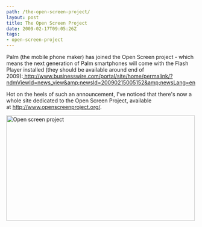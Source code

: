 ```yaml
---
path: /the-open-screen-project/
layout: post
title: The Open Screen Project
date: 2009-02-17T09:05:26Z
tags:
- open-screen-project
---
```


Palm (the mobile phone maker) has joined the Open Screen project - which means the next generation of Palm smartphones will come with the Flash Player installed (they should be available around end of 2009):<a href="http://www.businesswire.com/portal/site/home/permalink/?ndmViewId=news_view&amp;newsId=20090215005152&amp;newsLang=en" target="_blank"><span style="color: #000000; text-decoration: none;"> </span></a><a href="http://www.businesswire.com/portal/site/home/permalink/?ndmViewId=news_view&amp;newsId=20090215005152&amp;newsLang=en" target="_blank">http://www.businesswire.com/portal/site/home/permalink/?ndmViewId=news_view&amp;newsId=20090215005152&amp;newsLang=en</a>

Hot on the heels of such an announcement, I've noticed that there's now a whole site dedicated to the Open Screen Project, available at <a href="http://www.openscreenproject.org/" target="_blank">http://www.openscreenproject.org/</a>.

<a href="http://www.openscreenproject.org/" target="_blank"><img class="alignnone size-full wp-image-740" title="Open screen project" src="http://uploads.psyked.co.uk/2009/02/openscreen.jpg" alt="Open screen project" width="500" height="280" /></a>